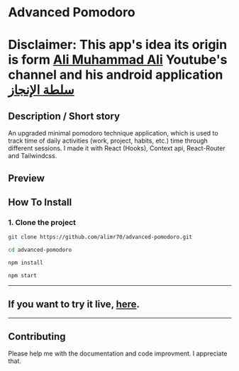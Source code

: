 # Advanced Pomodoro

# Disclaimer: This app's idea its origin is form [Ali Muhammad Ali](https://www.youtube.com/user/flashawy) Youtube's channel and his android application [سلطة الإنجاز](https://www.youtube.com/watch?v=5qqMSWysowY)

## Description / Short story

An upgraded minimal pomodoro technique application, which is used to track time of daily activities (work, project, habits, etc.) time through different sessions. I made it with React (Hooks), Context api, React-Router and Tailwindcss.

## Preview

## How To Install

### 1. Clone the project

```bash
git clone https://github.com/alimr70/advanced-pomodoro.git

cd advanced-pomodoro

npm install

npm start
```

<hr>

## If you want to try it live, [here](https://advanced-pomodoro.netlify.app/).

<hr>

## Contributing

Please help me with the documentation and code improvment. I appreciate that.
